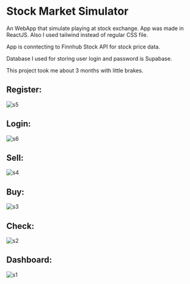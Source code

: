 # Stock Market Simulator

An WebApp that simulate playing at stock exchange.
App was made in ReactJS.
Also I used tailwind instead of regular CSS file.

App is conntecting to Finnhub Stock API for stock price data.

Database I used for storing user login and password is Supabase.

This project took me about 3 months with little brakes.

## Register:
![s5](https://github.com/hryndak/StockMarketSimulator/assets/74044271/3f3ac602-5640-4f9f-b0a1-33b2a1c4a01d)
## Login:
![s6](https://github.com/hryndak/StockMarketSimulator/assets/74044271/41990c7e-b139-49b0-abc9-ee88094cfe93)
## Sell:
![s4](https://github.com/hryndak/StockMarketSimulator/assets/74044271/52ba3793-3b34-489e-8513-45ee82b50c38)
## Buy:
![s3](https://github.com/hryndak/StockMarketSimulator/assets/74044271/b89fc900-d736-4528-ae56-f47e7d0226fd)
## Check:
![s2](https://github.com/hryndak/StockMarketSimulator/assets/74044271/09c2f9ce-8bbd-427d-93e7-830fdb76a104)
## Dashboard:
![s1](https://github.com/hryndak/StockMarketSimulator/assets/74044271/d3aa6346-f723-46e5-9495-3841b1e03c5d)
